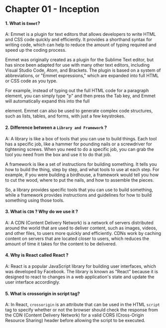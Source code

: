 # Chapter 01 - Inception

#### 1. What is `Emmet`?

A: Emmet is a plugin for text editors that allows developers to write HTML and CSS code quickly and efficiently. It provides a shorthand syntax for writing code, which can help to reduce the amount of typing required and speed up the coding process.

Emmet was originally created as a plugin for the Sublime Text editor, but has since been adapted for use with many other text editors, including Visual Studio Code, Atom, and Brackets. The plugin is based on a system of abbreviations, or "Emmet expressions," which are expanded into full HTML or CSS code as you type.

For example, instead of typing out the full HTML code for a paragraph element, you can simply type "p" and then press the Tab key, and Emmet will automatically expand this into the full <p></p> element. Emmet can also be used to generate complex code structures, such as lists, tables, and forms, with just a few keystrokes.

#### 2. Difference between a `Library and Framework` ?

A: A library is like a box of tools that you can use to build things. Each tool has a specific job, like a hammer for pounding nails or a screwdriver for tightening screws. When you need to do a specific job, you can grab the tool you need from the box and use it to do that job.

A framework is like a set of instructions for building something. It tells you how to build the thing, step by step, and what tools to use at each step. For example, if you were building a birdhouse, a framework would tell you how to cut the wood, where to put the nails, and how to assemble the pieces.

So, a library provides specific tools that you can use to build something, while a framework provides instructions and guidelines for how to build something using those tools.

#### 3. What is `CDN` ? Why do we use it ?

A: A CDN (Content Delivery Network) is a network of servers distributed around the world that are used to deliver content, such as images, videos, and other files, to users more quickly and efficiently. CDNs work by caching content on servers that are located closer to users, which reduces the amount of time it takes for the content to be delivered.

#### 4. Why is React called React ? 

A: React is a popular JavaScript library for building user interfaces, which was developed by Facebook. The library is known as "React" because it is designed to react to changes in a web application's state and update the user interface accordingly.

#### 5. What is crossorigin in script tag?

A: In React, `crossorigin` is an attribute that can be used in the HTML `script` tag to specify whether or not the browser should check the response from the CDN (Content Delivery Network) for a valid CORS (Cross-Origin Resource Sharing) header before allowing the script to be executed.